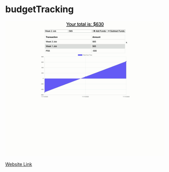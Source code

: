 # budgetTracking

![Website Tutorial](https://github.com/caropukenis/budgetTracking/blob/main/public/icons/tracking.gif)

[Website Link](https://quiet-bastion-69718.herokuapp.com/)
